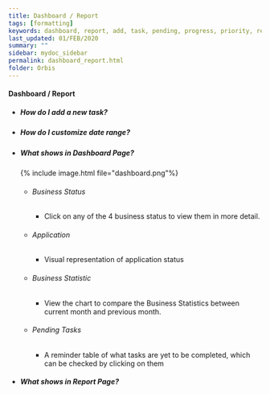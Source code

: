 ```yaml
---
title: Dashboard / Report
tags: [formatting]
keywords: dashboard, report, add, task, pending, progress, priority, reminder, due date, date range, business status, business statistic
last_updated: 01/FEB/2020
summary: ""
sidebar: mydoc_sidebar
permalink: dashboard_report.html
folder: Orbis
---
```

#### Dashboard / Report
- ##### How do I add a new task?
- ##### How do I customize date range? 
- ##### What shows in Dashboard Page?
    {% include image.html file="dashboard.png"%}
    - ###### Business Status
        - Click on any of the 4 business status to view them in more detail. 
    - ###### Application 
        - Visual representation of application status
    - ###### Business Statistic
        - View the chart to compare the Business Statistics between current month and previous month. 
    - ###### Pending Tasks
        - A reminder table of what tasks are yet to be completed, which can be checked by clicking on them 
- ##### What shows in Report Page?